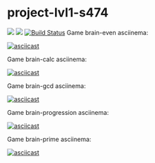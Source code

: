 # project-lvl1-s474
<a href="https://codeclimate.com/github/serikoff/project-lvl1-s474/maintainability"><img src="https://api.codeclimate.com/v1/badges/0844630e37ddc03449e7/maintainability" /></a>
<a href="https://codeclimate.com/github/serikoff/project-lvl1-s474/test_coverage"><img src="https://api.codeclimate.com/v1/badges/0844630e37ddc03449e7/test_coverage" /></a>
[![Build Status](https://travis-ci.org/serikoff/project-lvl1-s474.svg?branch=master)](https://travis-ci.org/serikoff/project-lvl1-s474)
Game brain-even asciinema:

[![asciicast](https://asciinema.org/a/dcsMZKr2ZKJckcXfmJTr46zEm.png)](https://asciinema.org/a/dcsMZKr2ZKJckcXfmJTr46zEm)

Game brain-calc asciinema:

[![asciicast](https://asciinema.org/a/3C2WorwGw1x7F689VAs21H7m4.png)](https://asciinema.org/a/3C2WorwGw1x7F689VAs21H7m4)

Game brain-gcd asciinema:

[![asciicast](https://asciinema.org/a/PtB8F591jY0uJPo60HyflQctw.png)](https://asciinema.org/a/PtB8F591jY0uJPo60HyflQctw)

Game brain-progression asciinema:

[![asciicast](https://asciinema.org/a/deZybaUoa1zVzWRYnbsb6lsKe.png)](https://asciinema.org/a/deZybaUoa1zVzWRYnbsb6lsKe)

Game brain-prime asciinema:

[![asciicast](https://asciinema.org/a/fPAEuXjBBYvwUJIGm78tGETGx.png)](https://asciinema.org/a/fPAEuXjBBYvwUJIGm78tGETGx)
